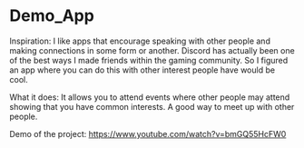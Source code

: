 # Demo_App

Inspiration:
I like apps that encourage speaking with other people and making connections in some form or another. Discord has actually been one of the best ways I made friends within the gaming community. So I figured an app where you can do this with other interest people have would be cool.

What it does:
It allows you to attend events where other people may attend showing that you have common interests. A good way to meet up with other people.

Demo of the project:
https://www.youtube.com/watch?v=bmGQ55HcFW0
